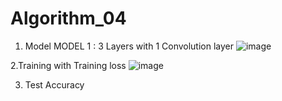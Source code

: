 # Algorithm_04

1. Model
MODEL 1 : 3 Layers with 1 Convolution layer
![image](https://user-images.githubusercontent.com/55679848/173366370-7093be96-71a3-40d7-b68c-d1fdbc7828f8.png)

2.Training with Training loss
![image](https://user-images.githubusercontent.com/55679848/173366637-8087771b-6f56-47bd-b451-cb63a4de4323.png)

3. Test Accuracy
